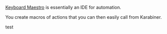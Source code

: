 
[Keyboard Maestro][1] is essentially an IDE for automation. 

You create macros of actions that you can then easily call from Karabiner.

test

[1]:	https://www.keyboardmaestro.com/main/